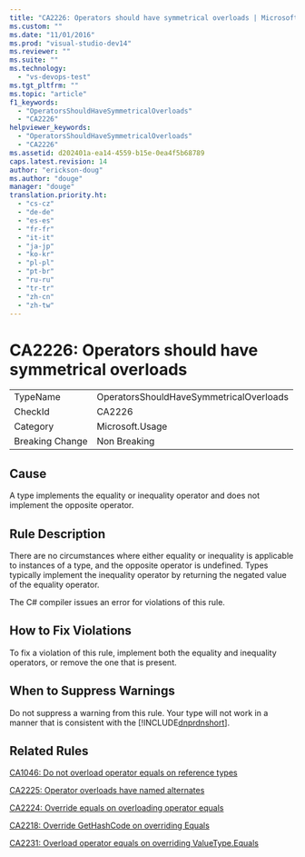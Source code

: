 ```yaml
---
title: "CA2226: Operators should have symmetrical overloads | Microsoft Docs"
ms.custom: ""
ms.date: "11/01/2016"
ms.prod: "visual-studio-dev14"
ms.reviewer: ""
ms.suite: ""
ms.technology: 
  - "vs-devops-test"
ms.tgt_pltfrm: ""
ms.topic: "article"
f1_keywords: 
  - "OperatorsShouldHaveSymmetricalOverloads"
  - "CA2226"
helpviewer_keywords: 
  - "OperatorsShouldHaveSymmetricalOverloads"
  - "CA2226"
ms.assetid: d202401a-ea14-4559-b15e-0ea4f5b68789
caps.latest.revision: 14
author: "erickson-doug"
ms.author: "douge"
manager: "douge"
translation.priority.ht: 
  - "cs-cz"
  - "de-de"
  - "es-es"
  - "fr-fr"
  - "it-it"
  - "ja-jp"
  - "ko-kr"
  - "pl-pl"
  - "pt-br"
  - "ru-ru"
  - "tr-tr"
  - "zh-cn"
  - "zh-tw"
---
```

# CA2226: Operators should have symmetrical overloads
|||  
|-|-|  
|TypeName|OperatorsShouldHaveSymmetricalOverloads|  
|CheckId|CA2226|  
|Category|Microsoft.Usage|  
|Breaking Change|Non Breaking|  
  
## Cause  
 A type implements the equality or inequality operator and does not implement the opposite operator.  
  
## Rule Description  
 There are no circumstances where either equality or inequality is applicable to instances of a type, and the opposite operator is undefined. Types typically implement the inequality operator by returning the negated value of the equality operator.  
  
 The C# compiler issues an error for violations of this rule.  
  
## How to Fix Violations  
 To fix a violation of this rule, implement both the equality and inequality operators, or remove the one that is present.  
  
## When to Suppress Warnings  
 Do not suppress a warning from this rule. Your type will not work in a manner that is consistent with the [!INCLUDE[dnprdnshort](../code-quality/includes/dnprdnshort_md.md)].  
  
## Related Rules  
 [CA1046: Do not overload operator equals on reference types](../code-quality/ca1046-do-not-overload-operator-equals-on-reference-types.md)  
  
 [CA2225: Operator overloads have named alternates](../code-quality/ca2225-operator-overloads-have-named-alternates.md)  
  
 [CA2224: Override equals on overloading operator equals](../code-quality/ca2224-override-equals-on-overloading-operator-equals.md)  
  
 [CA2218: Override GetHashCode on overriding Equals](../code-quality/ca2218-override-gethashcode-on-overriding-equals.md)  
  
 [CA2231: Overload operator equals on overriding ValueType.Equals](../code-quality/ca2231-overload-operator-equals-on-overriding-valuetype-equals.md)